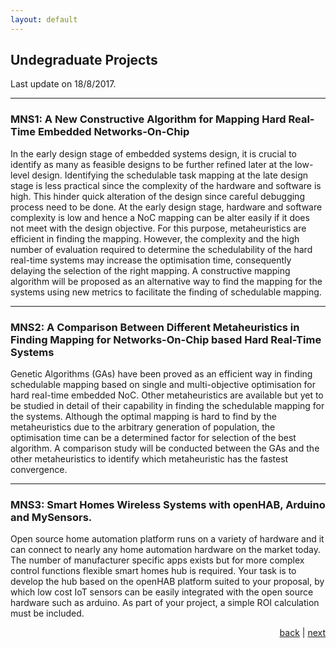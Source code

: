 ```yaml
---
layout: default
---
```


## Undegraduate Projects

Last update on 18/8/2017.

* * *
### MNS1: A New Constructive Algorithm for Mapping Hard Real-Time Embedded Networks-On-Chip

In the early design stage of embedded systems design, it is crucial to identify as many as feasible designs to be further refined later at the low-level design. Identifying the schedulable task mapping at the late design stage is less practical since the complexity of the hardware and software is high. This hinder quick alteration of the design since careful debugging process need to be done. At the early design stage, hardware and software complexity is low and hence a NoC mapping can be alter easily if it does not meet with the design objective. For this purpose, metaheuristics are efficient in finding the mapping. However, the complexity and the high number of evaluation required to determine the schedulability of the hard real-time systems may increase the optimisation time, consequently delaying the selection of the right mapping. A constructive mapping algorithm will be proposed as an alternative way to find the mapping for the systems using new metrics to facilitate the finding of schedulable mapping. 

* * *
### MNS2: A Comparison Between Different Metaheuristics in Finding Mapping for Networks-On-Chip based Hard Real-Time Systems

Genetic Algorithms (GAs) have been proved as an efficient way in finding schedulable mapping based on single and multi-objective optimisation for hard real-time embedded NoC. Other metaheuristics are available but yet to be studied in detail of their capability in finding the schedulable mapping for the systems. Although the optimal mapping is hard to find by the metaheuristics due to the arbitrary generation of population, the optimisation time can be a determined factor for selection of the best algorithm. A comparison study will be conducted between the GAs and the other metaheuristics to identify which metaheuristic has the fastest convergence. 

* * *
### MNS3: Smart Homes Wireless Systems with openHAB, Arduino and MySensors.

Open source home automation platform runs on a variety of hardware and it can connect to nearly any home automation hardware on the market today. The number of manufacturer specific apps exists but for more complex control functions flexible smart homes hub is required. Your task is to develop the hub based on the openHAB platform suited to your proposal, by which low cost IoT sensors can be easily integrated with the open source hardware such as arduino. As part of your project, a simple ROI calculation must be included.


<p style="text-align: right;">
<a href="supervision">back</a> | <a href="research">next</a> 
</p>
